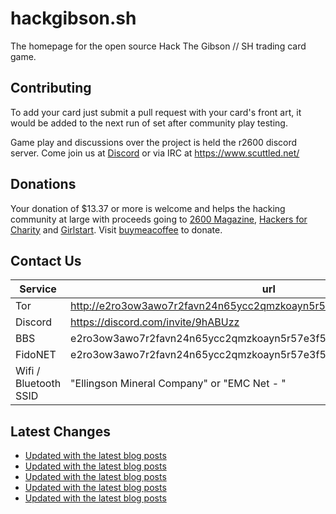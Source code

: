 # hackgibson.sh
The homepage for the open source Hack The Gibson // SH trading card game.


## Contributing

To add your card just submit a pull request with your card's front art, it would be added to the next run of set after community play testing.

Game play and discussions over the project is held the r2600 discord server. Come join us at [Discord](https://discord.com/invite/9hABUzz) or via IRC at https://www.scuttled.net/


## Donations

Your donation of $13.37 or more is welcome and helps the hacking community at large with proceeds going to [2600 Magazine](https://2600.com/), [Hackers for Charity](https://hackersforcharity.org) and [Girlstart](https://girlstart.org).  Visit [buymeacoffee](https://www.buymeacoffee.com/hackgibson.sh) to donate.


## Contact Us

Service | url
-|-
Tor | http://e2ro3ow3awo7r2favn24n65ycc2qmzkoayn5r57e3f56nvjwdcgg32ad.onion
Discord | https://discord.com/invite/9hABUzz
BBS | e2ro3ow3awo7r2favn24n65ycc2qmzkoayn5r57e3f56nvjwdcgg32ad.onion:23
FidoNET | e2ro3ow3awo7r2favn24n65ycc2qmzkoayn5r57e3f56nvjwdcgg32ad.onion:24554
Wifi / Bluetooth SSID | "Ellingson Mineral Company" or "EMC Net - <fidonet address>"

## Latest Changes
<!-- BLOG-POST-LIST:START -->
- [Updated with the latest blog posts](https://github.com/DFW2600/hackgibson.sh/commit/9fe27cc0ba8afad874094ed151fea7e8ed48cc32)
- [Updated with the latest blog posts](https://github.com/DFW2600/hackgibson.sh/commit/2c191dec4d3d81d96e9892d6c2289ecd0aa62d90)
- [Updated with the latest blog posts](https://github.com/DFW2600/hackgibson.sh/commit/fc29539ed146c85146bfef5252c6af9c72b52269)
- [Updated with the latest blog posts](https://github.com/DFW2600/hackgibson.sh/commit/c32ca3b4212306b4462e15de13698f25a6f21302)
- [Updated with the latest blog posts](https://github.com/DFW2600/hackgibson.sh/commit/b5f753382755558dc170b511ed4eda9e2d885d9e)
<!-- BLOG-POST-LIST:END -->

